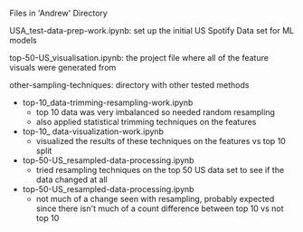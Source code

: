 Files in 'Andrew' Directory

USA_test-data-prep-work.ipynb: set up the initial US Spotify Data set for ML models

top-50-US_visualisation.ipynb: the project file where all of the feature visuals were generated from

other-sampling-techniques: directory with other tested methods
- top-10_data-trimming-resampling-work.ipynb
    - top 10 data was very imbalanced so needed random resampling
    - also applied statistical trimming techniques on the features
- top-10_ data-visualization-work.ipynb
    - visualized the results of these techniques on the features vs top 10 split
- top-50-US_resampled-data-processing.ipynb
    - tried resampling techniques on the top 50 US data set to see if the data changed at all
- top-50-US_resampled-data-processing.ipynb
    - not much of a change seen with resampling, probably expected since there isn't much of a count difference between top 10 vs not top 10

